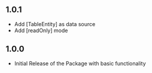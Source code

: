 ## 1.0.1

* Add [TableEntity] as data source
* Add [readOnly] mode

## 1.0.0

* Initial Release of the Package with basic functionality